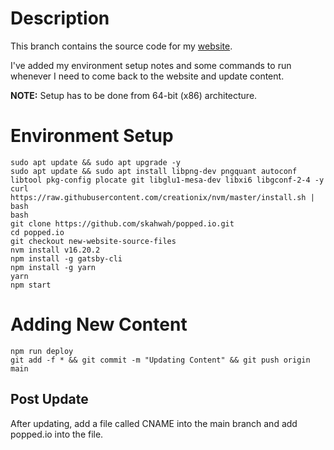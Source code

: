 # Description
This branch contains the source code for my [website](https://popped.io).

I've added my environment setup notes and some commands to run whenever I need to come back to the website and update content.

**NOTE:** Setup has to be done from 64-bit (x86) architecture.

# Environment Setup
```
sudo apt update && sudo apt upgrade -y
sudo apt update && sudo apt install libpng-dev pngquant autoconf libtool pkg-config plocate git libglu1-mesa-dev libxi6 libgconf-2-4 -y
curl https://raw.githubusercontent.com/creationix/nvm/master/install.sh | bash
bash
git clone https://github.com/skahwah/popped.io.git
cd popped.io
git checkout new-website-source-files
nvm install v16.20.2
npm install -g gatsby-cli
npm install -g yarn
yarn
npm start
```

# Adding New Content
```
npm run deploy
git add -f * && git commit -m "Updating Content" && git push origin main
```

## Post Update
After updating, add a file called CNAME into the main branch and add popped.io into the file.

